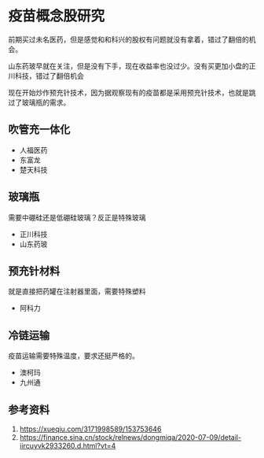 # 疫苗概念股研究

<!--
ID: ae50390d-f344-4329-b95f-490308155949
Status: publish
Date: 2020-07-29T23:37:30
Modified: 2020-07-29T23:37:30
wp_id: 1729
-->

前期买过未名医药，但是感觉和和科兴的股权有问题就没有拿着，错过了翻倍的机会。

山东药玻早就在关注，但是没有下手，现在收益率也没过少。没有买更加小盘的正川科技，错过了翻倍机会

现在开始炒作预充针技术，因为据观察现有的疫苗都是采用预充针技术，也就是跳过了玻璃瓶的需求。

## 吹管充一体化

- 人福医药
- 东富龙
- 楚天科技

## 玻璃瓶

需要中硼硅还是低硼硅玻璃？反正是特殊玻璃

- 正川科技
- 山东药玻

## 预充针材料

就是直接把药罐在注射器里面，需要特殊塑料

- 阿科力

## 冷链运输

疫苗运输需要特殊温度，要求还挺严格的。

- 澳柯玛
- 九州通

## 参考资料

1. https://xueqiu.com/3171998589/153753646
2. https://finance.sina.cn/stock/relnews/dongmiqa/2020-07-09/detail-iircuyvk2933260.d.html?vt=4
